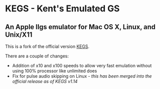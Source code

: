 # KEGS - Kent's Emulated GS
## An Apple IIgs emulator for Mac OS X, Linux, and Unix/X11

This is a fork of the official version [KEGS](http://kegs.sourceforge.net/).

There are a couple of changes:

- Addition of x10 and x100 speeds to allow very fast emulation without using 100% processor like unlimited does
- Fix for pulse audio skipping on Linux - *this has been merged into the official release as of KEGS v1.14*
